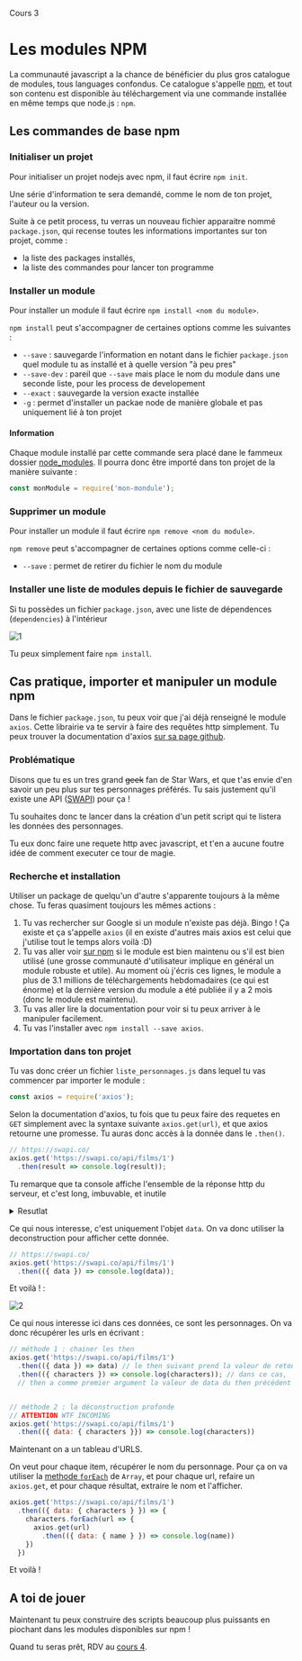 Cours 3

# Les modules NPM

La communauté javascript a la chance de bénéficier du plus gros catalogue de modules, tous languages confondus. Ce catalogue s'appelle [npm](https://npmjs.com), et tout son contenu est disponible àu téléchargement via une commande installée en même temps que node.js : `npm`.

## Les commandes de base npm

### Initialiser un projet

Pour initialiser un projet nodejs avec npm, il faut écrire `npm init`.

Une série d'information te sera demandé, comme le nom de ton projet, l'auteur ou la version.

Suite à ce petit process, tu verras un nouveau fichier apparaitre nommé `package.json`, qui recense toutes les informations importantes sur ton projet, comme :

- la liste des packages installés,
- la liste des commandes pour lancer ton programme

### Installer un module

Pour installer un module il faut écrire `npm install <nom du module>`.

`npm install` peut s'accompagner de certaines options comme les suivantes :

- `--save` : sauvegarde l'information en notant dans le fichier `package.json` quel module tu as installé et à quelle version "à peu pres"
- `--save-dev` : pareil que `--save` mais place le nom du module dans une seconde liste, pour les process de developement
- `--exact` : sauvegarde la version exacte installée
- `-g` : permet d'installer un packae node de manière globale et pas uniquement lié à ton projet

#### Information

Chaque module installé par cette commande sera placé dane le fammeux dossier [node_modules](../2/README.md#node_modules). Il pourra donc être importé dans ton projet de la manière suivante :

```javascript
const monModule = require('mon-mondule');
```

### Supprimer un module

Pour installer un module il faut écrire `npm remove <nom du module>`.

`npm remove` peut s'accompagner de certaines options comme celle-ci :

- `--save` : permet de retirer du fichier le nom du module

### Installer une liste de modules depuis le fichier de sauvegarde

Si tu possèdes un fichier `package.json`, avec une liste de dépendences (`dependencies`) à l'intérieur

![1](./img/1.png)

Tu peux simplement faire `npm install`.

## Cas pratique, importer et manipuler un module npm

Dans le fichier `package.json`, tu peux voir que j'ai déjà renseigné le module `axios`. Cette librairie va te servir à faire des requêtes http simplement.
Tu peux trouver la documentation d'axios [sur sa page github](https://github.com/axios/axios).

### Problématique

Disons que tu es un tres grand <strike>geek</strike> fan  de Star Wars, et que t'as envie d'en savoir un peu plus sur tes personnages préférés. Tu sais justement qu'il existe une API ([SWAPI](https://swapi.co/)) pour ça !

Tu souhaites donc te lancer dans la création d'un petit script qui te listera les données des personnages.

Tu eux donc faire une requete http avec javascript, et t'en a aucune foutre idée de comment executer ce tour de magie.

### Recherche et installation

Utiliser un package de quelqu'un d'autre s'apparente toujours à la même chose. Tu feras quasiment toujours les mêmes actions :

1. Tu vas rechercher sur Google si un module n'existe pas déjà. Bingo ! Ça existe et ça s'appelle `axios` (il en existe d'autres mais axios est celui que j'utilise tout le temps alors voilà :D)
2. Tu vas aller voir [sur npm](https://www.npmjs.com/package/axios) si le module est bien maintenu ou s'il est bien utilisé (une grosse communauté d'utilisateur implique en général un module robuste et utile). Au moment où j'écris ces lignes, le module a plus de 3.1 millions de téléchargements hebdomadaires (ce qui est énorme) et la dernière version du module a été publiée il y a 2 mois (donc le module est maintenu).
3. Tu vas aller lire la documentation pour voir si tu peux arriver à le manipuler facilement.
4. Tu vas l'installer avec `npm install --save axios`.

### Importation dans ton projet

Tu vas donc créer un fichier `liste_personnages.js` dans lequel tu vas commencer par importer le module :

```javascript
const axios = require('axios');
```

Selon la documentation d'axios, tu fois que tu peux faire des requetes en `GET` simplement avec la syntaxe suivante `axios.get(url)`, et que axios retourne une promesse. Tu auras donc accès à la donnée dans le `.then()`.

```javascript
// https://swapi.co/
axios.get('https://swapi.co/api/films/1')
  .then(result => console.log(result));
```

Tu remarque que ta console affiche l'ensemble de la réponse http du serveur, et c'est long, imbuvable, et inutile

<details><summary>Resutlat</summary>
<p>

```{ status: 200,
  statusText: 'OK',
  headers:
   { date: 'Sat, 20 Oct 2018 11:03:12 GMT',
     'content-type': 'application/json',
     'transfer-encoding': 'chunked',
     connection: 'close',
     'set-cookie':
      [ '__cfduid=d2fbf1615d134b98979108788091dc0bc1540033391; expires=Sun, 20-Oct-19 11:03:11 GMT; path=/; domain=.swapi.co; HttpOnly; Secure' ],
     vary: 'Accept, Cookie',
     allow: 'GET, HEAD, OPTIONS',
     'x-frame-options': 'SAMEORIGIN',
     etag: '"145c70f4eca80b4752674d42e5bf1bcf"',
     via: '1.1 vegur',
     'expect-ct': 'max-age=604800, report-uri="https://report-uri.cloudflare.com/cdn-cgi/beacon/expect-ct"',
     server: 'cloudflare',
     'cf-ray': '46caff1abb14bd6a-CDG' },
  config:
   { adapter: [Function: httpAdapter],
     transformRequest: { '0': [Function: transformRequest] },
     transformResponse: { '0': [Function: transformResponse] },
     timeout: 0,
     xsrfCookieName: 'XSRF-TOKEN',
     xsrfHeaderName: 'X-XSRF-TOKEN',
     maxContentLength: -1,
     validateStatus: [Function: validateStatus],
     headers:
      { Accept: 'application/json, text/plain, */*',
        'User-Agent': 'axios/0.18.0' },
     method: 'get',
     url: 'https://swapi.co/api/people/1',
     data: undefined },
  request:
   ClientRequest {
     domain: null,
     _events:
      { socket: [Function],
        abort: [Function],
        aborted: [Function],
        error: [Function],
        timeout: [Function],
        prefinish: [Function: requestOnPrefinish] },
     _eventsCount: 6,
     _maxListeners: undefined,
     output: [],
     outputEncodings: [],
     outputCallbacks: [],
     outputSize: 0,
     writable: true,
     _last: true,
     upgrading: false,
     chunkedEncoding: false,
     shouldKeepAlive: false,
     useChunkedEncodingByDefault: false,
     sendDate: false,
     _removedConnection: false,
     _removedContLen: false,
     _removedTE: false,
     _contentLength: 0,
     _hasBody: true,
     _trailer: '',
     finished: true,
     _headerSent: true,
     socket:
      TLSSocket {
        _tlsOptions: [Object],
        _secureEstablished: true,
        _securePending: false,
        _newSessionPending: false,
        _controlReleased: true,
        _SNICallback: null,
        servername: 'swapi.co',
        npnProtocol: false,
        alpnProtocol: false,
        authorized: true,
        authorizationError: null,
        encrypted: true,
        _events: [Object],
        _eventsCount: 9,
        connecting: false,
        _hadError: false,
        _handle: [Object],
        _parent: null,
        _host: 'swapi.co',
        _readableState: [Object],
        readable: true,
        domain: null,
        _maxListeners: undefined,
        _writableState: [Object],
        writable: false,
        allowHalfOpen: false,
        _bytesDispatched: 135,
        _sockname: null,
        _pendingData: null,
        _pendingEncoding: '',
        server: undefined,
        _server: null,
        ssl: [Object],
        _requestCert: true,
        _rejectUnauthorized: true,
        parser: null,
        _httpMessage: [Circular],
        [Symbol(asyncId)]: 19,
        [Symbol(bytesRead)]: 0 },
     connection:
      TLSSocket {
        _tlsOptions: [Object],
        _secureEstablished: true,
        _securePending: false,
        _newSessionPending: false,
        _controlReleased: true,
        _SNICallback: null,
        servername: 'swapi.co',
        npnProtocol: false,
        alpnProtocol: false,
        authorized: true,
        authorizationError: null,
        encrypted: true,
        _events: [Object],
        _eventsCount: 9,
        connecting: false,
        _hadError: false,
        _handle: [Object],
        _parent: null,
        _host: 'swapi.co',
        _readableState: [Object],
        readable: true,
        domain: null,
        _maxListeners: undefined,
        _writableState: [Object],
        writable: false,
        allowHalfOpen: false,
        _bytesDispatched: 135,
        _sockname: null,
        _pendingData: null,
        _pendingEncoding: '',
        server: undefined,
        _server: null,
        ssl: [Object],
        _requestCert: true,
        _rejectUnauthorized: true,
        parser: null,
        _httpMessage: [Circular],
        [Symbol(asyncId)]: 19,
        [Symbol(bytesRead)]: 0 },
     _header: 'GET /api/people/1/ HTTP/1.1\r\nAccept: application/json, text/plain, */*\r\nUser-Agent: axios/0.18.0\r\nHost: swapi.co\r\nConnection: close\r\n\r\n',
     _onPendingData: [Function: noopPendingOutput],
     agent:
      Agent {
        domain: null,
        _events: [Object],
        _eventsCount: 1,
        _maxListeners: undefined,
        defaultPort: 443,
        protocol: 'https:',
        options: [Object],
        requests: {},
        sockets: [Object],
        freeSockets: {},
        keepAliveMsecs: 1000,
        keepAlive: false,
        maxSockets: Infinity,
        maxFreeSockets: 256,
        maxCachedSessions: 100,
        _sessionCache: [Object] },
     socketPath: undefined,
     timeout: undefined,
     method: 'GET',
     path: '/api/people/1/',
     _ended: true,
     res:
      IncomingMessage {
        _readableState: [Object],
        readable: false,
        domain: null,
        _events: [Object],
        _eventsCount: 3,
        _maxListeners: undefined,
        socket: [Object],
        connection: [Object],
        httpVersionMajor: 1,
        httpVersionMinor: 1,
        httpVersion: '1.1',
        complete: true,
        headers: [Object],
        rawHeaders: [Array],
        trailers: {},
        rawTrailers: [],
        upgrade: false,
        url: '',
        method: null,
        statusCode: 200,
        statusMessage: 'OK',
        client: [Object],
        _consuming: true,
        _dumped: false,
        req: [Circular],
        responseUrl: 'https://swapi.co/api/people/1/',
        redirects: [],
        read: [Function] },
     aborted: undefined,
     timeoutCb: null,
     upgradeOrConnect: false,
     parser: null,
     maxHeadersCount: null,
     _redirectable:
      Writable {
        _writableState: [Object],
        writable: true,
        domain: null,
        _events: [Object],
        _eventsCount: 2,
        _maxListeners: undefined,
        _options: [Object],
        _redirectCount: 1,
        _redirects: [],
        _requestBodyLength: 0,
        _requestBodyBuffers: [],
        _onNativeResponse: [Function],
        _currentRequest: [Circular],
        _currentUrl: 'https://swapi.co/api/people/1/',
        _isRedirect: true },
     [Symbol(outHeadersKey)]: { accept: [Array], 'user-agent': [Array], host: [Array] } },
  data:
   { name: 'Luke Skywalker',
     height: '172',
     mass: '77',
     hair_color: 'blond',
     skin_color: 'fair',
     eye_color: 'blue',
     birth_year: '19BBY',
     gender: 'male',
     homeworld: 'https://swapi.co/api/planets/1/',
     films:
      [ 'https://swapi.co/api/films/2/',
        'https://swapi.co/api/films/6/',
        'https://swapi.co/api/films/3/',
        'https://swapi.co/api/films/1/',
        'https://swapi.co/api/films/7/' ],
     species: [ 'https://swapi.co/api/species/1/' ],
     vehicles:
      [ 'https://swapi.co/api/vehicles/14/',
        'https://swapi.co/api/vehicles/30/' ],
     starships:
      [ 'https://swapi.co/api/starships/12/',
        'https://swapi.co/api/starships/22/' ],
     created: '2014-12-09T13:50:51.644000Z',
     edited: '2014-12-20T21:17:56.891000Z',
     url: 'https://swapi.co/api/people/1/' } }
```

</p>
</details>

Ce qui nous interesse, c'est uniquement l'objet `data`. On va donc utiliser la deconstruction pour afficher cette donnée.

```javascript
// https://swapi.co/
axios.get('https://swapi.co/api/films/1')
  .then(({ data }) => console.log(data));
```

Et voilà ! :

![2](./img/2.png)

Ce qui nous interesse ici dans ces données, ce sont les personnages. On va donc récupérer les urls en écrivant :

```javascript
// méthode 1 : chainer les then
axios.get('https://swapi.co/api/films/1')
  .then(({ data }) => data) // le then suivant prend la valeur de retour du then précédent.
  .then(({ characters }) => console.log(characters)); // dans ce cas,
  // then a comme premier argument la valeur de data du then précédent


// méthode 2 : la déconstruction profonde
// ATTENTION WTF INCOMING
axios.get('https://swapi.co/api/films/1')
  .then(({ data: { characters }}) => console.log(characters))
```

Maintenant on a un tableau d'URLS.

On veut pour chaque item, récupérer le nom du personnage. Pour ça on va utiliser la [methode `forEach`](https://developer.mozilla.org/fr/docs/Web/JavaScript/Reference/Objets_globaux/Array/forEach) de `Array`, et pour chaque url, refaire un `axios.get`, et pour chaque résultat, extraire le nom et l'afficher.

```javascript
axios.get('https://swapi.co/api/films/1')
  .then(({ data: { characters } }) => {
    characters.forEach(url => {
      axios.get(url)
        .then(({ data: { name } }) => console.log(name))
    })
  })

```

Et voilà !

## A toi de jouer

Maintenant tu peux construire des scripts beaucoup plus puissants en piochant dans les modules disponibles sur npm !


Quand tu seras prêt, RDV au [cours 4](../4).
